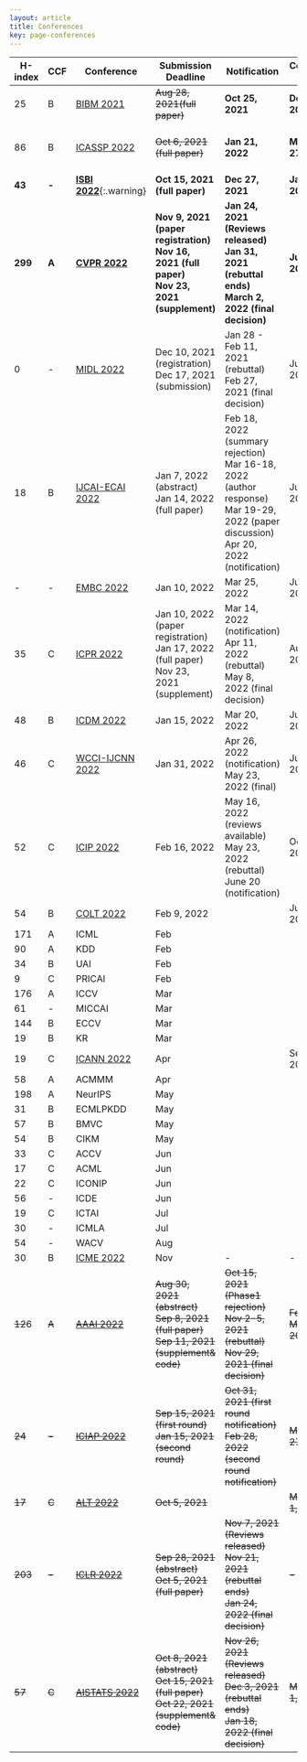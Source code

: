 ```yaml
---
layout: article
title: Conferences
key: page-conferences
---
```



| H-index | CCF   | Conference                                                   | Submission Deadline                                          | Notification                                                 | Conference Date          | Status                         |
| ------- | ----- | ------------------------------------------------------------ | ------------------------------------------------------------ | ------------------------------------------------------------ | ------------------------ | ------------------------------ |
| 25      | B     | [BIBM 2021](https://ieeebibm.org/BIBM2021/)                  | ~~Aug 28, 2021(full paper)~~                                 | **Oct 25, 2021**                                             | **Dec 9-12, 2021**       | **Submitted paper "SIEMIL"**   |
| 86      | B     | [ICASSP 2022](https://2022.ieeeicassp.org/)                  | ~~Oct 6, 2021 (full paper)~~                                 | **Jan 21, 2022**                                             | **May 22-27, 2022**      | **Submitted paper "TSML-MIL"** |
| **43**  | **-** | **[ISBI 2022](https://biomedicalimaging.org/2022/)**{:.warning} | **Oct 15, 2021 (full paper)**                                | **Dec 27, 2021**                                             | **Jan 31, 2022**         |                                |
| **299** | **A** | **[CVPR 2022](http://cvpr2022.thecvf.com/)**                 | **Nov 9, 2021 (paper registration)<br/>Nov 16, 2021 (full paper)<br/>Nov 23, 2021 (supplement)** | **Jan 24, 2021 (Reviews released)<br/>Jan 31, 2021 (rebuttal ends)<br/>March 2, 2022 (final decision)** | **Jun 21-24, 2022**      |                                |
| 0       | -     | [MIDL 2022](https://2022.midl.io/)                           | Dec 10, 2021 (registration)<br/>Dec 17, 2021 (submission)    | Jan 28 - Feb 11, 2021 (rebuttal)<br/>Feb 27, 2021 (final decision) | Jul 6-8, 2022            |                                |
| 18      | B     | [IJCAI-ECAI 2022](https://ijcai-22.org/)                     | Jan 7, 2022 (abstract)<br/>Jan 14, 2022 (full paper)         | Feb 18, 2022 (summary rejection)<br/>Mar 16-18, 2022 (author response)<br>Mar 19-29, 2022 (paper discussion)<br>Apr 20, 2022 (notification) | Jul 23-29, 2022          |                                |
| -       | -     | [EMBC 2022](https://embc.embs.org/2022/)                     | Jan 10, 2022                                                 | Mar 25, 2022                                                 | Jul 11-15, 2022          |                                |
| 35      | C     | [ICPR 2022](https://www.icpr2022.com/)                       | Jan 10, 2022 (paper registration)<br/>Jan 17, 2022 (full paper)<br/>Nov 23, 2021 (supplement) | Mar 14, 2022 (notification)<br>Apr 11, 2022 (rebuttal)<br>May 8, 2022 (final decision) | Aug 22-25, 2022          |                                |
| 48      | B     | [ICDM 2022](https://www.data-mining-forum.de/important_dates.php) | Jan 15, 2022                                                 | Mar 20, 2022                                                 | Jul 13-17, 2022          |                                |
| 46      | C     | [WCCI-IJCNN 2022](https://wcci2022.org/)                     | Jan 31, 2022                                                 | Apr 26, 2022 (notification)<br>May 23, 2022 (final)          | Jul 18-23, 2022          |                                |
| 52      | C     | [ICIP 2022](http://2022.ieeeicip.org/)                       | Feb 16, 2022                                                 | May 16, 2022 (reviews available)<br>May 23, 2022 (rebuttal)<br>June 20 (notification) | Oct 16-19, 2022          |                                |
| 54      | B     | [COLT 2022](http://learningtheory.org/colt2022/)             | Feb 9, 2022                                                  |                                                              | Jul 2-5, 2022            |                                |
| 171     | A     | ICML                                                         | Feb                                                          |                                                              |                          |                                |
| 90      | A     | KDD                                                          | Feb                                                          |                                                              |                          |                                |
| 34      | B     | UAI                                                          | Feb                                                          |                                                              |                          |                                |
| 9       | C     | PRICAI                                                       | Feb                                                          |                                                              |                          |                                |
| 176     | A     | ICCV                                                         | Mar                                                          |                                                              |                          |                                |
| 61      | -     | MICCAI                                                       | Mar                                                          |                                                              |                          |                                |
| 144     | B     | ECCV                                                         | Mar                                                          |                                                              |                          |                                |
| 19      | B     | KR                                                           | Mar                                                          |                                                              |                          |                                |
| 19      | C     | [ICANN 2022](https://e-nns.org/icann2022/)                   | Apr                                                          |                                                              | Sep 5-8, 2022            |                                |
| 58      | A     | ACMMM                                                        | Apr                                                          |                                                              |                          |                                |
| 198     | A     | NeurIPS                                                      | May                                                          |                                                              |                          |                                |
| 31      | B     | ECMLPKDD                                                     | May                                                          |                                                              |                          |                                |
| 57      | B     | BMVC                                                         | May                                                          |                                                              |                          |                                |
| 54      | B     | CIKM                                                         | May                                                          |                                                              |                          |                                |
| 33      | C     | ACCV                                                         | Jun                                                          |                                                              |                          |                                |
| 17      | C     | ACML                                                         | Jun                                                          |                                                              |                          |                                |
| 22      | C     | ICONIP                                                       | Jun                                                          |                                                              |                          |                                |
| 56      | -     | ICDE                                                         | Jun                                                          |                                                              |                          |                                |
| 19      | C     | ICTAI                                                        | Jul                                                          |                                                              |                          |                                |
| 30      | -     | ICMLA                                                        | Jul                                                          |                                                              |                          |                                |
| 54      | -     | WACV                                                         | Aug                                                          |                                                              |                          |                                |
| 30      | B     | [ICME 2022](http://2022.ieeeicme.org/)                       | Nov                                                          | -                                                            | -                        |                                |
| ~~12~~6 | ~~A~~ | ~~[AAAI 2022](https://aaai.org/Conferences/AAAI-22/aaai22call/)~~ | ~~Aug 30, 2021 (abstract)<br/>Sep 8, 2021 (full paper)<br/>Sep 11, 2021 (supplement& code)~~ | ~~Oct 15, 2021 (Phase1 rejection)<br/>Nov 2-5, 2021 (rebuttal)<br/>Nov 29, 2021 (final decision)~~ | ~~Feb 22 - Mar 1, 2022~~ |                                |
| ~~24~~  | ~~-~~ | ~~[ICIAP 2022](https://www.iciap2021.org/)~~                 | ~~Sep 15, 2021 (first round)<br/>Jan 15, 2021 (second round)~~ | ~~Oct 31, 2021 (first round notification)<br/>Feb 28, 2022 (second round notification)~~ | ~~May 23-27, 2022~~      |                                |
| ~~17~~  | ~~C~~ | ~~[ALT 2022](http://algorithmiclearningtheory.org/alt2022/)~~ | ~~Oct 5, 2021~~                                              |                                                              | ~~Mar 28-Apr 1, 2022~~   |                                |
| ~~203~~ | ~~-~~ | ~~[ICLR 2022](https://iclr.cc/Conferences/2022/CallForPapers)~~ | ~~Sep 28, 2021 (abstract)<br/>Oct 5, 2021 (full paper)~~     | ~~Nov 7, 2021 (Reviews released)<br/>Nov 21, 2021 (rebuttal ends)<br/>Jan 24, 2022 (final decision)~~ | ~~-~~                    |                                |
| ~~57~~  | ~~C~~ | ~~[AISTATS 2022](https://aistats.org/aistats2022/index.html)~~ | ~~Oct 8, 2021 (abstract)<br/>Oct 15, 2021 (full paper)<br/>Oct 22, 2021 (supplement& code)~~ | ~~Nov 26, 2021 (Reviews released)<br/>Dec 3, 2021 (rebuttal ends)<br/>Jan 18, 2022 (final decision)~~ | ~~Mar 30-Apr 1, 2022~~   |                                |